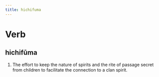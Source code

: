 ```yaml
---
title: hichifuma
---
```


Verb
================================

hichifūma
----------------

1. The effort to keep the nature of spirits and the rite of passage secret from children to facilitate the connection to a clan spirit.
